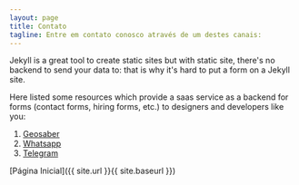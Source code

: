 ```yaml
---
layout: page
title: Contato
tagline: Entre em contato conosco através de um destes canais:
---
```


Jekyll is a great tool to create static sites but with static site, there's no backend to send your data to: that is why it's hard to put a form on a Jekyll site.

Here listed some resources which provide  a saas service as a backend for forms (contact forms, hiring forms, etc.) to designers and developers like you:
1. [Geosaber](http://www.geosaber.com.br)
2. [Whatsapp](1190000-0000)
3. [Telegram](https://telegram.org)

[Página Inicial]({{ site.url }}{{ site.baseurl }})
